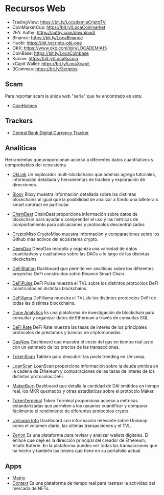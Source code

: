 # Recursos Web

- TradingView: https://bit.ly/LocademiaCriptoTV
- CoinMarketCup: https://bit.ly/LocaCoinmarket
- 2FA: Authy: https://authy.com/download/
- Binance: https://bit.ly/LocaBinance
- Huobi: https://bit.ly/cripto-obi-one
- OKX: https://www.okx.com/join/LOCADEMIA15
- CoinBase: https://bit.ly/LocaCoinbase
- Kucoin: https://bit.ly/LocaKucoin
- xCapit Wallet: https://bit.ly/LocaXcapit
- 3Commas: https://bit.ly/3criptos

## Scam

Para reportar scam la única web "seria" que he encontrado es esta:
* [CoinHolmes](https://forms.coinholmes.com/)

## Trackers

- [Central Bank Digital Currency Tracker](https://cbdctracker.org/)

## Analiticas

Herramientas que proporcionan acceso a diferentes datos cuantitativos y comprobables del ecosistema.

- [OkLink](https://www.oklink.com/)
Un explorador multi-blockchains que además agrega tutoriales, información detallada y herramientas de trackeo y exploración de direcciones.

- [Bloxy](https://bloxy.info/)
Bloxy muestra información detallada sobre las distintas blockchains al igual que la posibilidad de analizar a fondo una billetera o smart contract en particular.

- [ChainBeat](https://chainbeat.io/)
ChainBeat proporciona información sobre datos de blockchain para ayudar a comprender el uso y las métricas de comportamiento para aplicaciones y protocolos descentralizados

- [CryptoMiso](https://www.cryptomiso.com/)
CryptoMiso muestra información y comparaciones sobre los Github más activos del ecosistema crypto.

- [DeepDao](https://deepdao.io/#/deepdao/dashboard)
DeepDao recopila y organiza una variedad de datos cuantitativos y cualitativos sobre las DAOs a lo largo de las distintas blockchains

- [DeFiStation](https://www.defistation.io/)
Dashboard que permite ver analíticas sobre los diferentes proyectos DeFi construidos sobre Binance Smart Chain.

- [DeFiPulse](https://defipulse.com/)
DeFi Pulse muestra el TVL sobre los distintos protocolos DeFi construidos en distintas blockchains.

- [DeFillama](https://defillama.com/home)
DeFillama muestra el TVL de los distintos protocolos DeFi de todas las distintas blockchains.

- [Dune Analytics](https://dune.com/home)
Es una plataforma de investigación de blockchain para consultar y organizar datos de Ethereum a través de consultas SQL.

- [DeFi Rate](https://defirate.com/)
DeFi Rate muestra las tasas de interés de los principales protocolos de préstamos y bancos de criptomonedas.

- [GasNow](https://www.gasnow.org/)
Dashboard que muestra el costo del gas en tiempo real justo con un estimado de los precios de las transacciones.

- [TokenScan](https://tokenscan.xyz/)
Tablero para descubrir las pools trending en Uniswap.

- [LoanScan](https://loanscan.io/)
LoanScan proporciona información sobre la deuda emitida en la cadena de Ethereum y comparaciones de las tasas de interés de los distintos protocolos DeFi.

- [MakerBurn](https://makerburn.com/)
Dashboard que detalla la cantidad de DAI emitidos en tiempo real, los MKR quemados y otras estadísticas sobre el protocolo Maker.

- [TokenTerminal](https://www.tokenterminal.com/)
Token Terminal proporciona acceso a métricas estandarizadas que permiten a los usuarios cuantificar y comparar fácilmente el rendimiento de diferentes protocolos crypto.

- [Uniswap Info](https://info.uniswap.org/)
Dashboard con información relevante sobre Uniswap como el volumen diario, las ultimas transacciones y el TVL.

- [Zerion](https://app.zerion.io/0xd8da6bf26964af9d7eed9e03e53415d37aa96045/overview)
Es una plataforma para revisar y analizar wallets digitales. El enlace que dejé es la dirección principal del creador de Ethereum, Vitalik Buterin. En la plataforma puedes ver todas las transacciones que ha hecho y también las tokens que tiene en su portafolio actual.


## Apps

- [Matrix](https://matrix.org/)
- [Context](https://context.app/trending)
Es una plataforma de tiempo real para rastrear la actividad del mercado de NFTs.
